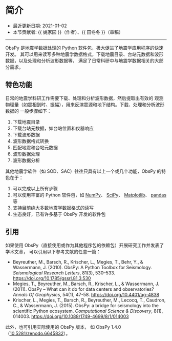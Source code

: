 # 简介

- 最近更新日期: 2021-01-02
- 本节贡献者: {{ 姚家园 }}（作者）、{{ 田冬冬 }}（审稿）

---

ObsPy 是地震学数据处理的 Python 软件包，极大促进了地震学应用程序的快速开发。
其可以用来读写多种地震学数据格式，下载地震目录、台站元数据和波形数据，以及处理和分析波形数据等，
满足了日常科研中与地震学数据相关的大部分需求。

## 特色功能

日常的地震学科研工作需要下载、处理和分析波形数据，然后提取出有效的
观测物理量（如震相到时、振幅），用来反演震源和地下结构。下载、处理和分析波形数据的
一般步骤如下：

1. 下载地震目录
2. 下载台站元数据，如台站位置和仪器响应
3. 下载波形数据
4. 波形数据格式转换
5. 匹配地震和台站元数据
6. 波形数据处理
7. 波形数据分析

其他地震学软件（如 SOD、SAC）往往只具有以上一个或几个功能，ObsPy 的特色在于：

1. 可以完成以上所有步骤
2. 可以使用丰富的 Python 软件包，如 [NumPy](https://numpy.org/)、
   [SciPy](https://www.scipy.org/)、
   [Matplotlib](https://matplotlib.org/)、
   [pandas](https://pandas.pydata.org/) 等
3. 支持目前绝大多数地震学数据格式的读写
4. 生态良好，已有许多基于 ObsPy 开发的软件包

## 引用

如果使用 ObsPy（直接使用或作为其他程序包的依赖包）开展研究工作并发表了学术文章，
可以引用以下参考文献的任意一篇：

- Beyreuther, M., Barsch, R., Krischer, L., Megies, T., Behr, Y., & Wassermann, J. (2010).
  ObsPy: A Python Toolbox for Seismology.
  *Seismological Research Letters*, 81(3), 530–533.
  <https://doi.org/10.1785/gssrl.81.3.530>
- Megies, T., Beyreuther, M., Barsch, R., Krischer, L., & Wassermann, J. (2011).
  ObsPy – What can it do for data centers and observatories?
  *Annals Of Geophysics*, 54(1), 47-58.
  <https://doi.org/10.4401/ag-4838>
- Krischer, L., Megies, T., Barsch, R., Beyreuther, M., Lecocq, T., Caudron, C., & Wassermann, J. (2015).
  ObsPy: a bridge for seismology into the scientific Python ecosystem.
  *Computational Science & Discovery*, 8(1), 014003.
  <https://doi.org/10.1088/1749-4699/8/1/014003>

此外，也可引用实际使用的 ObsPy 版本，
如 ObsPy 1.4.0（[10.5281/zenodo.6645832](https://doi.org/10.5281/zenodo.6645832)）。
